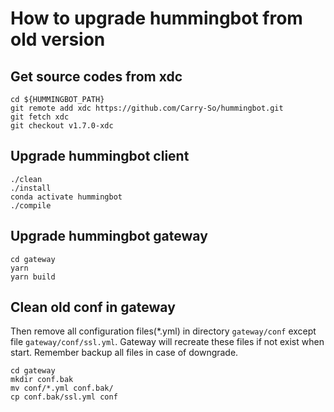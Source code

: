 # How to upgrade hummingbot from old version

## Get source codes from xdc

```shell
cd ${HUMMINGBOT_PATH}
git remote add xdc https://github.com/Carry-So/hummingbot.git
git fetch xdc
git checkout v1.7.0-xdc
```

## Upgrade hummingbot client

```shell
./clean
./install
conda activate hummingbot
./compile
```

## Upgrade hummingbot gateway

```shell
cd gateway
yarn
yarn build
```

## Clean old conf in gateway

Then remove all configuration files(\*.yml) in directory `gateway/conf` except file `gateway/conf/ssl.yml`. Gateway will recreate these files if not exist when start. Remember backup all files in case of downgrade.

```shell
cd gateway
mkdir conf.bak
mv conf/*.yml conf.bak/
cp conf.bak/ssl.yml conf
```
